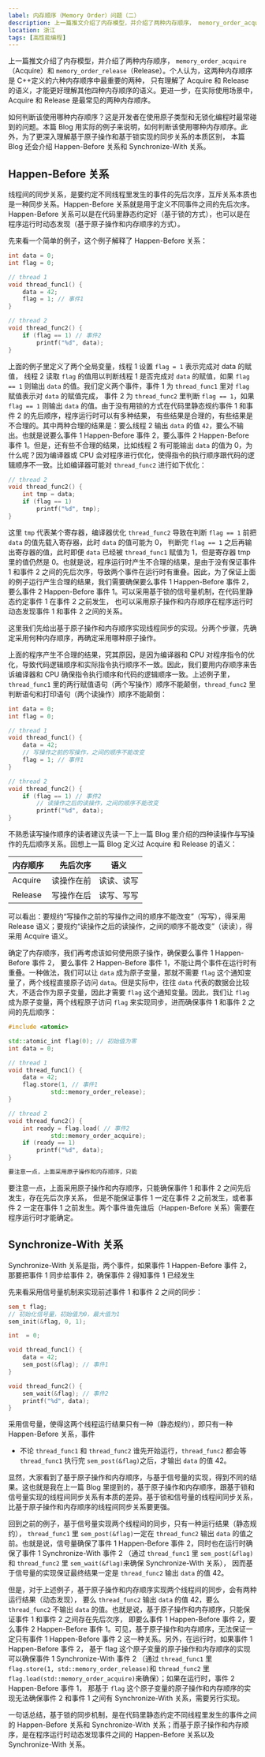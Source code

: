 ```yaml
---
label: 内存顺序（Memory Order）问题（二）
description: 上一篇推文介绍了内存模型，并介绍了两种内存顺序， memory_order_acquire（Acquire）和memory_order_release（Release）。个人认为，这两种内存顺序是C++定义的六种内存顺序中最重要的两种， 只有理解了Acquire和Release的语义，才能更好理解其他四种内存顺序的语义。更进一步，在实际使用场景中，Acquire和Release是最常见的两种内存顺序。
location: 浙江
tags: [高性能编程]
---
```


上一篇推文介绍了内存模型，并介绍了两种内存顺序， `memory_order_acquire`（Acquire）和 `memory_order_release`（Release）。个人认为，这两种内存顺序是 C++定义的六种内存顺序中最重要的两种， 只有理解了 Acquire 和 Release 的语义，才能更好理解其他四种内存顺序的语义。更进一步，在实际使用场景中，Acquire 和 Release 是最常见的两种内存顺序。

如何判断该使用哪种内存顺序？这是开发者在使用原子类型和无锁化编程时最常碰到的问题。本篇 Blog 用实际的例子来说明，如何判断该使用哪种内存顺序。此外，为了更深入理解基于原子操作和基于锁实现的同步关系的本质区别， 本篇 Blog 还会介绍 Happen-Before 关系和 Synchronize-With 关系。

## Happen-Before 关系

线程间的同步关系，是要约定不同线程里发生的事件的先后次序，互斥关系本质也是一种同步关系。Happen-Before 关系就是用于定义不同事件之间的先后次序。Happen-Before 关系可以是在代码里静态约定好（基于锁的方式），也可以是在程序运行时动态发现（基于原子操作和内存顺序的方式）。

先来看一个简单的例子，这个例子解释了 Happen-Before 关系：

```c
int data = 0;
int flag = 0;

// thread 1
void thread_func1() {
    data = 42;
    flag = 1; // 事件1
}

// thread 2
void thread_func2() {
    if (flag == 1) // 事件2
        printf("%d", data);
}
```

上面的例子里定义了两个全局变量，线程 1 设置 `flag = 1` 表示完成对 data 的赋值， 线程 2 读取 `flag` 的值用以判断线程 1 是否完成对 `data` 的赋值，如果 `flag == 1` 则输出 `data` 的值。我们定义两个事件，事件 1 为 `thread_func1` 里对 `flag` 赋值表示对 `data` 的赋值完成， 事件 2 为 `thread_func2` 里判断 `flag == 1`，如果 `flag == 1` 则输出 `data` 的值。由于没有用锁的方式在代码里静态规约事件 1 和事件 2 的先后顺序，程序运行时可以有多种结果， 有些结果是合理的，有些结果是不合理的。其中两种合理的结果是：要么线程 2 输出 `data` 的值 `42`，要么不输出。也就是说要么事件 1 Happen-Before 事件 2，要么事件 2 Happen-Before 事件 1。但是，还有些不合理的结果，比如线程 2 有可能输出 `data` 的值为 0，为什么呢？因为编译器或 CPU 会对程序进行优化，使得指令的执行顺序跟代码的逻辑顺序不一致。比如编译器可能对 `thread_func2` 进行如下优化：

```c
// thread 2
void thread_func2() {
    int tmp = data;
    if (flag == 1)
        printf("%d", tmp);
}
```

这里 `tmp` 代表某个寄存器，编译器优化 `thread_func2` 导致在判断 `flag == 1` 前把 `data` 的值先载入寄存器，此时 `data` 的值可能为 0， 判断完 `flag == 1` 之后再输出寄存器的值，此时即便 `data` 已经被 `thread_func1` 赋值为 1，但是寄存器 tmp 里的值仍然是 0。也就是说，程序运行时产生不合理的结果，是由于没有保证事件 1 和事件 2 之间的先后次序，导致两个事件在运行时有重叠。因此，为了保证上面的例子运行产生合理的结果，我们需要确保要么事件 1 Happen-Before 事件 2，要么事件 2 Happen-Before 事件 1。可以采用基于锁的信号量机制，在代码里静态约定事件 1 在事件 2 之前发生， 也可以采用原子操作和内存顺序在程序运行时动态发现事件 1 和事件 2 之间的关系。

这里我们先给出基于原子操作和内存顺序实现线程同步的实现。分两个步骤，先确定采用何种内存顺序，再确定采用哪种原子操作。

上面的程序产生不合理的结果，究其原因，是因为编译器和 CPU 对程序指令的优化，导致代码逻辑顺序和实际指令执行顺序不一致。因此，我们要用内存顺序来告诉编译器和 CPU 确保指令执行顺序和代码的逻辑顺序一致。上述例子里，`thread_func1` 里的两行赋值语句（两个写操作）顺序不能颠倒，`thread_func2` 里判断语句和打印语句（两个读操作）顺序不能颠倒：

```c
int data = 0;
int flag = 0;

// thread 1
void thread_func1() {
    data = 42;
    // 写操作之前的写操作，之间的顺序不能改变
    flag = 1; // 事件1
}

// thread 2
void thread_func2() {
    if (flag == 1) // 事件2
        // 读操作之后的读操作，之间的顺序不能改变
        printf("%d", data);
}
```

不熟悉读写操作顺序的读者建议先读一下上一篇 Blog 里介绍的四种读操作与写操作的先后顺序关系。回想上一篇 Blog 定义过 Acquire 和 Release 的语义：

| 内存顺序 |   先后次序 |    语义    |
| :------- | ---------: | :--------: |
| Acquire  | 读操作在前 | 读读、读写 |
| Release  | 写操作在后 | 读写、写写 |

可以看出：要规约“写操作之前的写操作之间的顺序不能改变”（写写），得采用 Release 语义；要规约“读操作之后的读操作，之间的顺序不能改变”（读读），得采用 Acquire 语义。

确定了内存顺序，我们再考虑该如何使用原子操作，确保要么事件 1 Happen-Before 事件 2， 要么事件 2 Happen-Before 事件 1，不能让两个事件在运行时有重叠。一种做法，我们可以让 `data` 成为原子变量，那就不需要 `flag` 这个通知变量了，两个线程直接原子访问 `data`。但是实际中，往往 `data` 代表的数据会比较大，不适合作为原子变量，因此才需要 `flag` 这个通知变量。因此，我们让 `flag` 成为原子变量，两个线程原子访问 `flag` 来实现同步，进而确保事件 1 和事件 2 之间的先后顺序：

```c++
#include <atomic>

std::atomic_int flag(0); // 初始值为零
int data = 0;

// thread 1
void thread_func1() {
    data = 42;
    flag.store(1, // 事件1
            std::memory_order_release);
}

// thread 2
void thread_func2() {
    int ready = flag.load( // 事件2
            std::memory_order_acquire);
    if (ready == 1)
        printf("%d", data);
}

要注意一点，上面采用原子操作和内存顺序，只能
```

要注意一点，上面采用原子操作和内存顺序，只能确保事件 1 和事件 2 之间先后发生，存在先后次序关系， 但是不能保证事件 1 一定在事件 2 之前发生，或者事件 2 一定在事件 1 之前发生。两个事件谁先谁后（Happen-Before 关系）需要在程序运行时才能确定。

## Synchronize-With 关系

Synchronize-With 关系是指，两个事件，如果事件 1 Happen-Before 事件 2，那要把事件 1 同步给事件 2，确保事件 2 得知事件 1 已经发生

先来看采用信号量机制来实现前述事件 1 和事件 2 之间的同步：

```c++
sem_t flag;
// 初始化信号量，初始值为0，最大值为1
sem_init(&flag, 0, 1);

int  = 0;

void thread_func1() {
    data = 42;
    sem_post(&flag); // 事件1
}

void thread_func2() {
    sem_wait(&flag); // 事件2
    printf("%d", data);
}
```

采用信号量，使得这两个线程运行结果只有一种（静态规约），即只有一种 Happen-Before 关系，事件

- 不论 `thread_func1` 和 `thread_func2` 谁先开始运行，`thread_func2` 都会等 `thread_func1` 执行完 `sem_post(&flag)`之后，才输出 `data` 的值 42。

显然，大家看到了基于原子操作和内存顺序，与基于信号量的实现，得到不同的结果。这也就是我在上一篇 Blog 里提到的，基于原子操作和内存顺序，跟基于锁和信号量实现的线程间同步关系有本质的差异。基于锁和信号量的线程间同步关系，比基于原子操作和内存顺序的线程间同步关系要更强。

回到之前的例子，基于信号量实现两个线程间的同步，只有一种运行结果（静态规约）， `thread_func1` 里 `sem_post(&flag)`一定在 `thread_func2` 输出 `data` 的值之前。也就是说，信号量确保了事件 1 Happen-Before 事件 2，同时也在运行时确保了事件 1 Synchronize-With 事件 2 （通过 `thread_func1` 里 `sem_post(&flag)`和 `thread_func2` 里 `sem_wait(&flag)`来确保 Synchronize-With 关系）， 因而基于信号量的实现保证最终结果一定是 `thread_func2` 输出 `data` 的值 42。

但是，对于上述例子，基于原子操作和内存顺序实现两个线程间的同步，会有两种运行结果（动态发现）， 要么 `thread_func2` 输出 `data` 的值 42，要么 `thread_func2` 不输出 `data` 的值。也就是说，基于原子操作和内存顺序，只能保证事件 1 和事件 2 之间存在先后次序， 即要么事件 1 Happen-Before 事件 2，要么事件 2 Happen-Before 事件 1。可见，基于原子操作和内存顺序，无法保证一定只有事件 1 Happen-Before 事件 2 这一种关系。另外，在运行时，如果事件 1 Happen-Before 事件 2， 基于 flag 这个原子变量的原子操作和内存顺序的实现可以确保事件 1 Synchronize-With 事件 2 （通过 `thread_func1` 里 `flag.store(1, std::memory_order_release)`和 `thread_func2` 里 `flag.load(std::memory_order_acquire)`来确保）；如果在运行时，事件 2 Happen-Before 事件 1， 那基于 `flag` 这个原子变量的原子操作和内存顺序的实现无法确保事件 2 和事件 1 之间有 Synchronize-With 关系，需要另行实现。

一句话总结，基于锁的同步机制，是在代码里静态约定不同线程里发生的事件之间的 Happen-Before 关系和 Synchronize-With 关系；而基于原子操作和内存顺序，是在程序运行时动态发现事件之间的 Happen-Before 关系以及 Synchronize-With 关系。
